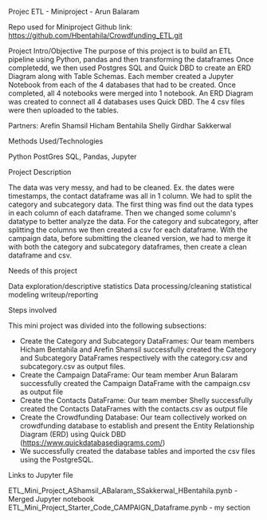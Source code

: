 Projec ETL - Miniproject - Arun Balaram

Repo used for Miniproject
Github link: https://github.com/Hbentahila/Crowdfunding_ETL.git

Project Intro/Objective
The purpose of this project is to build an ETL pipeline using Python, pandas and then transforming the dataframes Once completedd, we then used Postgres SQL and Quick DBD to create an ERD Diagram along with Table Schemas. Each member created a Jupyter Notebook from each of the 4 databases that had to be created. Once completed, all 4 notebooks were merged into 1 notebook. An ERD Diagram was created to connect all 4 databases uses Quick DBD. The 4 csv files were then uploaded to the tables. 


Partners:
Arefin Shamsil
Hicham Bentahila
Shelly Girdhar Sakkerwal 



Methods Used/Technologies

Python
PostGres SQL, 
Pandas, 
Jupyter



Project Description

The data was very messy, and had to be cleaned. Ex. the dates were timestamps, the contact dataframe was all in 1 column. We had to split the category and subcategory data. The first thing was find out the data types in each column of each dataframe. Then we changed some column's datatype to better analyze the data. For the category and subcategory, after splitting the columns we then created a csv for each dataframe. With the campaign data, before submitting the cleaned version, we had to merge it with both the category and subcategory dataframes, then create a clean dataframe and csv. 


Needs of this project

Data exploration/descriptive statistics
Data processing/cleaning
statistical modeling
writeup/reporting




Steps involved

This  mini project was divided into the following subsections:
​
 - Create the Category and Subcategory DataFrames: Our team members Hicham Bentahila and Arefin Shamsil successfully created the Category and Subcategory DataFrames respectively with the category.csv and subcategory.csv as output files.
 - Create the Campaign DataFrame: Our team member Arun Balaram successfully created the Campaign DataFrame with the campaign.csv as output file
 - Create the Contacts DataFrame: Our team member Shelly successfully created the Contacts DataFrames with the contacts.csv as output file
 - Create the Crowdfunding Database: Our team collectively worked on crowdfunding database to establish and present the Entity Relationship Diagram (ERD) using Quick DBD (https://www.quickdatabasediagrams.com/)
- We successfully created the database tables and imported the csv files using the PostgreSQL.




Links to Jupyter file

ETL_Mini_Project_AShamsil_ABalaram_SSakkerwal_HBentahila.pynb - Merged Jupyter notebook 
ETL_Mini_Project_Starter_Code_CAMPAIGN_Dataframe.pynb - my section 









